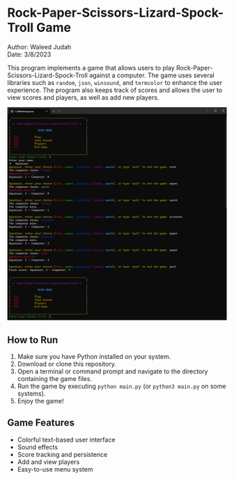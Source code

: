 # Rock-Paper-Scissors-Lizard-Spock-Troll Game

Author: Waleed Judah  
Date: 3/8/2023

This program implements a game that allows users to play Rock-Paper-Scissors-Lizard-Spock-Troll against a computer. The game uses several libraries such as `random`, `json`, `winsound`, and `termcolor` to enhance the user experience. The program also keeps track of scores and allows the user to view scores and players, as well as add new players.

![Game Demo](/demo.png)

## How to Run

1. Make sure you have Python installed on your system.
2. Download or clone this repository.
3. Open a terminal or command prompt and navigate to the directory containing the game files.
4. Run the game by executing `python main.py` (or `python3 main.py` on some systems).
5. Enjoy the game!

## Game Features

- Colorful text-based user interface
- Sound effects
- Score tracking and persistence
- Add and view players
- Easy-to-use menu system
